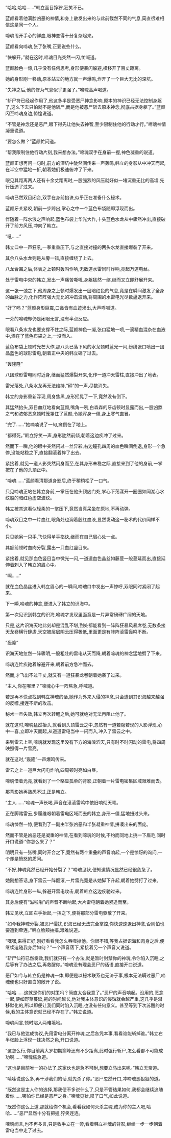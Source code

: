
“哈哈,哈哈……”韩立面目狰狞,狂笑不已。

蓝颜看着他满脸凶恶的神情,和身上散发出来的与此前截然不同的气息,简直很难相信这是同一个人。

啼魂甩开手心的鲜血,眼神变得十分复杂起来。

蓝颜看向啼魂,张了张嘴,正要说些什么。

“快躲开。”就在这时,啼魂目光突然一闪,忙喊道。

蓝颜脸色一惊,几乎没有任何思考,身形便暴闪躲避,横移开了百丈距离。

她的身形刚一移动,原本站立的地方就一声爆鸣,炸开了一个巨大无比的深坑。

“失神之后,他的修为气息似乎更强了。”啼魂高声喝道。

“斩尸符已经起作用了,他这多半是受恶尸神念影响,原本的神识已经无法控制身躯了,这么下去只怕就不是他斩尸,而是他被恶尸斩去原本神念,彻底占据身躯了。”蓝颜闪至啼魂身边,惊惶说道。

“不管是神念还是恶尸,眼下得先让他失去神智,至少限制住他的行动才行。”啼魂神情凝重说道。

“要怎么做？”蓝颜忙问道。

“帮我限制住他行动片刻,我来想办法。”啼魂双手在身前一握,神色凝重的说道。

蓝颜正想再问一句时,前方的深坑中陡然间传来一声轰鸣,韩立的身影从中冲天而起,在半空中猛地一折,朝着她们极速俯冲了下来。

眼见其距离两人还有十余丈距离时,一股强烈的风压就好似一堵沉重无比的高墙,先行压迫了过来。

啼魂已然双目闭合,双手在身前掐诀,似乎正在准备什么秘术。

蓝颜牙关紧咬,朝前一步跨出,掌心之中一个蓝色布袋随即浮现而出。

伴随着一阵水浪之声响起,蓝色布袋上华光大作,十头蓝色水龙从中骤然冲出,直接破开了前方风压,冲向了韩立。

“吼……”

韩立口中一声狂吼,一拳重重压下,与之直接对撞的两头水龙直接爆裂了开来。

其余八头水龙则是从旁一错,直接缠绕了上去。

八龙合围之后,体表之上顿时轰鸣作响,无数道水雷同时炸响,亮起万道电丝。

处于雷电中央的韩立,发出一声痛苦嘶吼,身躯猛然一缩,继而又立即舒展开来。

这一张一弛之下,他周身之上顿时爆发出一层暗红色的气息,竟是在瞬间激发了全身的血脉之力,化作阵阵强大无比的冲击波动,将周围的水雷电光尽数逼退开来。

“好了吗？”蓝颜身形巨震,口鼻皆有血迹渗出,大声呼喊道。

一旁的啼魂却仍是闭眼无言,没有半点反应。

眼看八条水龙也要支撑不住之际,蓝颜神色一凝,张口猛地一喷,一滴精血混杂在血液中,洒在了蓝色布袋之上,一没而入。

蓝色布袋上顿时光芒大作,那八头已落下风的水龙顿时蓝光一闪,纷纷张口喷出一团晶蓝色的球形雷电,朝着正中央的韩立砸了过去。

“轰隆隆”

八团球形雷电同时近身,继而猛然爆裂开来,化作一道冲天雷柱,直接冲出了地表。

雷光落处,八条水龙再无法维持,“砰”的一声,尽数消失。

韩立的身影重新浮现,周身焦黑,身形摇晃了一下,竟然没有倒下。

其猛然抬头,双目血红地看向蓝颜,嘴角一咧,白森森的牙齿顿时显露而出,一股凶煞之气和浓郁恶念顿时笼罩住了蓝颜,令她浑身一僵,身上寒气直冒。

“完了……”她喃喃说了一句,瘫倒在了地上。

“都得死。”韩立狞笑一声,身形陡然前倾,朝着这边疾冲了过来。

然而下一瞬,他的眼中突然闪过一丝异彩,右边瞳孔四周的血色瞬间倒退,身形一个急停,没能站稳之下,直接翻滚着摔了出去。

紧接着,就见一道人影突然闪身而至,在其身形未稳之际,直接来到了他的身前,一掌按在了他的头顶正中。

“啼魂……”蓝颜看清那道身影后,终于稍稍松了一口气。

只见啼魂正站在韩立身前,一掌压在他头顶囟门处,掌心下荡漾开一圈圈如同湖心水纹般的暗红色虚空波纹。

韩立被其这看似轻柔的一掌压下,竟然当真呆坐在原地,不再动弹。

啼魂双目之中一片血红,眼角处也淌着殷红血液,显然发动这一秘术的代价同样不小。

只见她另一只手,飞快得单手掐诀,继而在自己眉心处一点。

其额前顿时血肉分裂,露出一只血红竖目来。

紧接着,就见那血色竖目当中微光一闪,一道道血色晶丝如藤蔓一般蔓延而出,直接延伸着刺入了韩立的眉心中。

“啊……”

就在血色晶丝进入韩立眉心的一瞬间,啼魂口中发出一声惨呼,双眼同时紧闭了起来。

下一瞬,啼魂的神念,便进入了韩立的识海中。

第一次见识到韩立的识海,啼魂才发现里面竟是一片异常磅礴广阔的天地。

只是,这片识海天地此刻却是混乱不堪,到处都能看到一阵阵狂暴风暴席卷,无数条接天龙卷横行肆虐,天空被层层阴云压得极低,里面更是有阵阵滚雷轰鸣不断。

“轰隆”

识海天地忽然一阵骤明,一股粗壮的雷电从天而降,朝着啼魂的神念猛地劈了下来。

啼魂连忙疾驰着躲避开来,朝着前方急冲而去。

然而,才飞出不过千丈,就又有一道狂暴龙卷朝着她袭了过来。

“主人,你在哪里？”啼魂心中一阵焦急,呼喊道。

若是再不快点找到韩立神魂的话,她作为外来入侵的神念,只会遭到其识海越来越强的反噬,接连不断的攻击。

秘术一旦失效,韩立再次转醒之后,她可就绝对无法再阻止他了。

就在这时,啼魂猛然抬头,就看到头顶雷云之中,忽然有一道若隐若现的人影浮现,心中一喜,立即冲天而起,从道道雷电当中一闪而入,冲入了雷云之中。

来到雷云上空,啼魂就发现这里没有下方的海浪滔天,只有时不时闪动的雷电,将四周映照得一片雪亮。

就在这时,“轰隆”一声爆鸣传来。

雷云之上一道巨大闪电炸响,四周顿时亮如白昼。

啼魂借着光亮,就看到了一个略显孤单的背影,正朝着一片雷电密集区域艰难而去。

那背影她再熟悉不过,正是韩立。

“主人……”啼魂一声长喝,声音在滚滚雷鸣中依旧响彻天穹。

正在脚踏雷云,步履维艰朝着雷电区域而去的韩立,身形一僵,猛地扭过头来。

啼魂悚然一惊,便看到了一副由半张凶恶和半张凝重神情,拼凑出来的面庞。

然而不管是凶恶还是凝重的神情,在看到啼魂的时候,不约而同地上挑一下眉毛,同时开口说道:“你怎么来了？”

明明只有一张嘴,同时开合之下,竟然有两个重叠的声音响起,一个是惊讶的询问,一个却是愤怒的质问。

“不好,神魂竟然已经开始分裂了？”啼魂见状,便知道情况显然已经很危急了。

她刚想答话,身下雷云一阵翻滚,一片雷光竟是从她脚下升起,朝着她劈打了过来。

啼魂连忙身形一纵,躲避开雷电攻击,朝着韩立这边疾驰过来。

其身后便有“滋啦啦”的声音不断响起,大片雷电朝着她紧追而至。

韩立见状,立即右手抬起,一挥之下,便将那部分雷电驱散了开来。

“如今我神魂分裂,被恶尸侵扰,识海已经无法完全掌控,你快速速退出神念,否则怕也要遭到牵连。”韩立脸颊抽搐,艰难说道。

“嘿嘿,来得正好,刚好看看我怎么吞噬掉他。你很不错,等我占据识海和肉身之后,便继续追随我身后如何？”一个声音落下,紧接着另一个声音又说道。

“斩尸仙符已然奏效,我们就只有一个办法,就是暂时封禁你的神魂,令你陷入沉睡,之后等有了办法之后,再救醒你。”啼魂没有理会恶尸的话语,直接开口说道。

恶尸如今与韩立仍是神魂一体,即便是以秘术联系也无济于事,根本无法瞒过恶尸,啼魂便也只好直白的敞开了说。

“哈哈……这就是你们的对策吗？简直太合我意了。”恶尸的声音响起。没用的,恶念一起,便如野草蔓延,拖的时间越长,他对我主体意识的侵蚀就会越严重,这几乎是潜移默化的,所以即便让我们同时陷入沉睡,也没有任何意义。甚至等到下次苏醒的时候,我的主体意识就已经不存在了。”韩立说道。

啼魂闻言,顿时陷入两难境地。

“我已与他达成协议,先用雷电分离开神魂,之后各凭本事,看看谁能斩掉谁。”韩立右半张脸上浮现一抹决然之色,开口说道。

“这怎么行,你目前离大罗初期巅峰还有不少距离,此时强行斩尸,怎么看都不可能成功啊……”啼魂焦急道。

“这也是目前唯一的办法了,这家伙也是急不可耐,想要立马出来呢。”韩立无奈道。

“嗦嗦说这么多,再干涉我们的话,就先杀了你。”恶尸忽然开口,冲啼魂恶狠狠的道。

“既然这是主人你的选择,那我便不多说什么了,只是不管结果如何,我都会继续追随着你……哪怕你已经是恶尸之身。”啼魂见状,叹了口气,如此说道。

“既然你这么上道,那就给你个机会,看看我如何灭杀主魂,成为你的主人吧,哈哈……”恶尸显然十分有把握,狞笑连连。

啼魂闻言,也不再多言,只是收手立在一旁,看着韩立神魂的背影,继续一步一步朝着雷电当中走了过去。